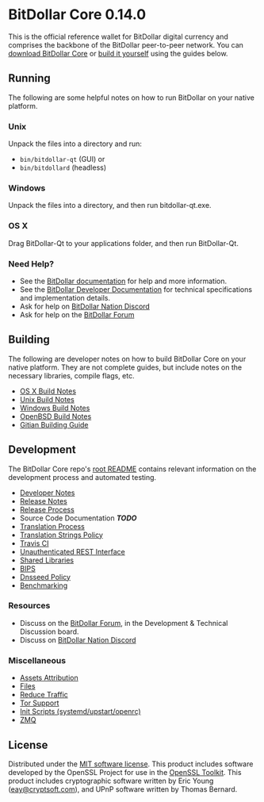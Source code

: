 BitDollar Core 0.14.0
=====================

This is the official reference wallet for BitDollar digital currency and comprises the backbone of the BitDollar peer-to-peer network. You can [download BitDollar Core](https://www.bitdollar.org/downloads/) or [build it yourself](#building) using the guides below.

Running
---------------------
The following are some helpful notes on how to run BitDollar on your native platform.

### Unix

Unpack the files into a directory and run:

- `bin/bitdollar-qt` (GUI) or
- `bin/bitdollard` (headless)

### Windows

Unpack the files into a directory, and then run bitdollar-qt.exe.

### OS X

Drag BitDollar-Qt to your applications folder, and then run BitDollar-Qt.

### Need Help?

* See the [BitDollar documentation](https://docs.bitdollar.org)
for help and more information.
* See the [BitDollar Developer Documentation](https://bitdollar-docs.github.io/) 
for technical specifications and implementation details.
* Ask for help on [BitDollar Nation Discord](http://bitdollarchat.org)
* Ask for help on the [BitDollar Forum](https://bitdollar.org/forum)

Building
---------------------
The following are developer notes on how to build BitDollar Core on your native platform. They are not complete guides, but include notes on the necessary libraries, compile flags, etc.

- [OS X Build Notes](build-osx.md)
- [Unix Build Notes](build-unix.md)
- [Windows Build Notes](build-windows.md)
- [OpenBSD Build Notes](build-openbsd.md)
- [Gitian Building Guide](gitian-building.md)

Development
---------------------
The BitDollar Core repo's [root README](/README.md) contains relevant information on the development process and automated testing.

- [Developer Notes](developer-notes.md)
- [Release Notes](release-notes.md)
- [Release Process](release-process.md)
- Source Code Documentation ***TODO***
- [Translation Process](translation_process.md)
- [Translation Strings Policy](translation_strings_policy.md)
- [Travis CI](travis-ci.md)
- [Unauthenticated REST Interface](REST-interface.md)
- [Shared Libraries](shared-libraries.md)
- [BIPS](bips.md)
- [Dnsseed Policy](dnsseed-policy.md)
- [Benchmarking](benchmarking.md)

### Resources
* Discuss on the [BitDollar Forum](https://bitdollar.org/forum), in the Development & Technical Discussion board.
* Discuss on [BitDollar Nation Discord](http://bitdollarchat.org)

### Miscellaneous
- [Assets Attribution](assets-attribution.md)
- [Files](files.md)
- [Reduce Traffic](reduce-traffic.md)
- [Tor Support](tor.md)
- [Init Scripts (systemd/upstart/openrc)](init.md)
- [ZMQ](zmq.md)

License
---------------------
Distributed under the [MIT software license](/COPYING).
This product includes software developed by the OpenSSL Project for use in the [OpenSSL Toolkit](https://www.openssl.org/). This product includes
cryptographic software written by Eric Young ([eay@cryptsoft.com](mailto:eay@cryptsoft.com)), and UPnP software written by Thomas Bernard.
